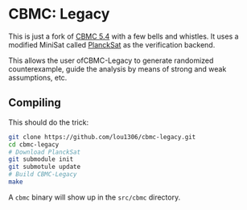 # CBMC: Legacy

This is just a fork of [CBMC 5.4](http://www.cprover.org/cbmc/)
with a few bells and whistles. 
It uses a modified MiniSat called [PlanckSat](https://github.com/lou1306/plancksat)
as the verification backend. 

This allows the user ofCBMC-Legacy to generate randomized counterexample,
guide the analysis by means of strong and weak assumptions, etc.

## Compiling

This should do the trick:

```bash
git clone https://github.com/lou1306/cbmc-legacy.git
cd cbmc-legacy
# Download PlanckSat
git submodule init
git submotule update
# Build CBMC-Legacy
make
```

A `cbmc` binary will show up in the `src/cbmc` directory.

